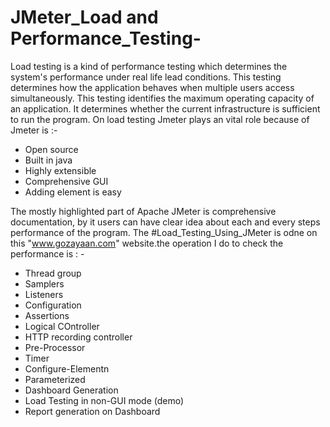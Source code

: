 # JMeter_Load and Performance_Testing-
Load testing is a kind of performance testing which determines the system's performance under real life lead conditions. This testing determines how the application behaves when multiple users access simultaneously. This testing identifies the maximum operating capacity of an application. It determines whether the current infrastructure is sufficient to run the program. On load testing Jmeter plays an vital role because of Jmeter is :-
  -  Open source
  -  Built in java
  -  Highly extensible
  -  Comprehensive GUI
  -  Adding element is easy

The mostly highlighted part of Apache JMeter is comprehensive documentation, by it users can have clear idea about each and every steps performance of the program.
The #Load_Testing_Using_JMeter is odne on this "www.gozayaan.com" website.the operation I do to check the performance is : -
  -  Thread group
  -  Samplers
  -  Listeners
  -  Configuration
  -  Assertions
  -  Logical COntroller
  -  HTTP recording controller
  -  Pre-Processor
  -  Timer
  -  Configure-Elementn
  -  Parameterized 
  -  Dashboard Generation
  -  Load Testing in non-GUI mode (demo)
  -  Report generation on Dashboard
   
 
